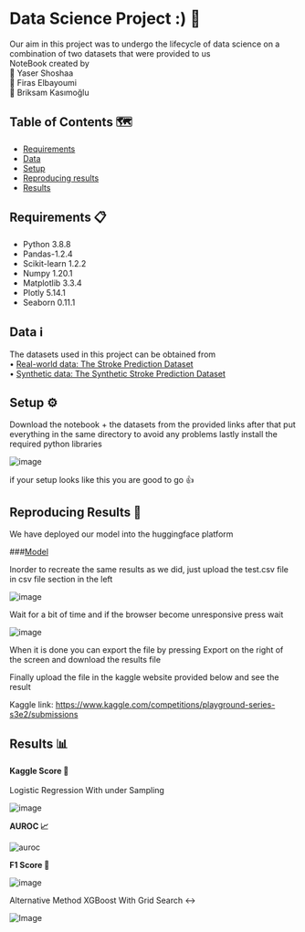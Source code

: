# Data Science Project :) 🥇

Our aim in this project was to undergo the lifecycle of data science on a combination of two datasets that were provided to us <br /> 
NoteBook created by <br /> 
🌟 Yaser Shoshaa <br />
🌟 Firas Elbayoumi <br /> 
🌟 Briksam Kasımoğlu <br /> 


## Table of Contents 🗺️
- [Requirements](#requirements)
- [Data](#data)
- [Setup](#setup)
- [Reproducing results](#reproducing-results)
- [Results](#results)

## Requirements 📋 <a name="requirements"></a>

- Python 3.8.8
- Pandas-1.2.4
- Scikit-learn 1.2.2
- Numpy 1.20.1
- Matplotlib 3.3.4
- Plotly 5.14.1
- Seaborn 0.11.1

## Data ℹ️ <a name="data"></a>

The datasets used in this project can be obtained from <br />
 • [Real-world data: The Stroke Prediction Dataset](https://www.kaggle.com/datasets/fedesoriano/stroke-prediction-dataset)  <br />
 • [Synthetic data: The Synthetic Stroke Prediction Dataset](https://www.kaggle.com/competitions/playground-series-s3e2/data)


## Setup ⚙️ <a name="setup"></a>

Download the notebook + the datasets from the provided links after that put everything in the same directory to avoid any problems lastly install the required python libraries

![image](https://github.com/yasserzs3/Data_Science_Project/assets/68787298/e1ef25d4-bc74-4b11-b8af-735864a6c4dc)

if your setup looks like this you are good to go 👍

## Reproducing Results 🔁 <a name="reproducing-results"></a>

We have deployed our model into the huggingface platform <br /> 

###[Model](https://huggingface.co/spaces/FerasOo/stroke_prediction) <br /> 

Inorder to recreate the same results as we did, just upload the test.csv file in csv file section in the left 

![image](https://github.com/yasserzs3/Data_Science_Project/assets/68787298/0b752556-2551-43bf-b5e8-ac8659829ab7)

Wait for a bit of time and if the browser become unresponsive press wait <br /> 

![image](https://github.com/yasserzs3/Data_Science_Project/assets/68787298/22c63c9a-d1da-417b-8fb6-a80d1c0b2b61)

When it is done you can export the file by pressing Export on the right of the screen and download the results file <br /> 

Finally upload the file in the kaggle website provided below and see the result <br /> 

Kaggle link: https://www.kaggle.com/competitions/playground-series-s3e2/submissions

## Results 📊 <a name="results"></a>

**Kaggle Score 🎯**
<br /> 
<br /> 
Logistic Regression With under Sampling

![image](https://github.com/yasserzs3/Data_Science_Project/assets/68787298/e28e625b-3edd-4689-a66f-064a80d2e42d)

**AUROC 📈**

![auroc](https://github.com/yasserzs3/Data_Science_Project/assets/68787298/0b02f6ce-81c0-4cec-90d8-6318dc684329)

**F1 Score 📌**

![image](https://github.com/yasserzs3/Data_Science_Project/assets/68787298/3fa68a42-547f-4c66-aee5-7548e5b30b0d)

Alternative Method XGBoost With Grid Search ↔️

![Image](https://github.com/yasserzs3/Data_Science_Project/assets/68787298/96dc6c30-27e8-4a75-83f5-88ead315c378)
